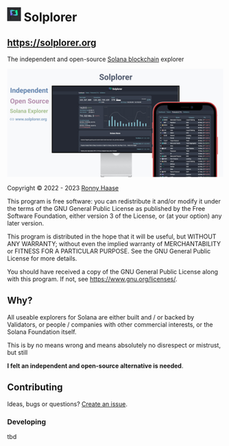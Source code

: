 # ![Logo](logo.jpg "Solplorer") Solplorer

## https://solplorer.org

The independent and open-source [Solana blockchain](https://solana.com) explorer

![Current Screenshots](screenshots.jpg "Current Screenshots")

Copyright © 2022 - 2023 [Ronny Haase](https://ronnyhaase.com)

This program is free software: you can redistribute it and/or modify
it under the terms of the GNU General Public License as published by
the Free Software Foundation, either version 3 of the License, or
(at your option) any later version.

This program is distributed in the hope that it will be useful,
but WITHOUT ANY WARRANTY; without even the implied warranty of
MERCHANTABILITY or FITNESS FOR A PARTICULAR PURPOSE.  See the
GNU General Public License for more details.

You should have received a copy of the GNU General Public License
along with this program.  If not, see <https://www.gnu.org/licenses/>.

## Why?

All useable explorers for Solana are either built and / or backed by Validators, or people / companies with other commercial interests, or the Solana Foundation itself.

This is by no means wrong and means absolutely no disrespect or mistrust, but still

**I felt an independent and open-source alternative is needed**.

## Contributing

Ideas, bugs or questions? [Create an issue](https://github.com/ronnyhaase/solplorer/issues).

### Developing

tbd
